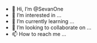 - 👋 Hi, I’m @SevanOne
- 👀 I’m interested in ...
- 🌱 I’m currently learning ...
- 💞️ I’m looking to collaborate on ...
- 📫 How to reach me ...

<!---
SevanOne/SevanOne is a ✨ special ✨ repository because its `README.md` (this file) appears on your GitHub profile.
You can click the Preview link to take a look at your changes.
--->
